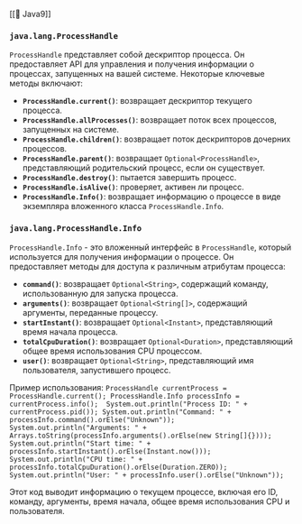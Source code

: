 [[🧁 Java9]]

### `java.lang.ProcessHandle`

`ProcessHandle` представляет собой дескриптор процесса. Он предоставляет API для управления и получения информации о процессах, запущенных на вашей системе. Некоторые ключевые методы включают:

- **`ProcessHandle.current()`**: возвращает дескриптор текущего процесса.
- **`ProcessHandle.allProcesses()`**: возвращает поток всех процессов, запущенных на системе.
- **`ProcessHandle.children()`**: возвращает поток дескрипторов дочерних процессов.
- **`ProcessHandle.parent()`**: возвращает `Optional<ProcessHandle>`, представляющий родительский процесс, если он существует.
- **`ProcessHandle.destroy()`**: пытается завершить процесс.
- **`ProcessHandle.isAlive()`**: проверяет, активен ли процесс.
- **`ProcessHandle.Info()`**: возвращает информацию о процессе в виде экземпляра вложенного класса `ProcessHandle.Info`.

### `java.lang.ProcessHandle.Info`

`ProcessHandle.Info` - это вложенный интерфейс в `ProcessHandle`, который используется для получения информации о процессе. Он предоставляет методы для доступа к различным атрибутам процесса:

- **`command()`**: возвращает `Optional<String>`, содержащий команду, использованную для запуска процесса.
- **`arguments()`**: возвращает `Optional<String[]>`, содержащий аргументы, переданные процессу.
- **`startInstant()`**: возвращает `Optional<Instant>`, представляющий время начала процесса.
- **`totalCpuDuration()`**: возвращает `Optional<Duration>`, представляющий общее время использования CPU процессом.
- **`user()`**: возвращает `Optional<String>`, представляющий имя пользователя, запустившего процесс.

Пример использования:
`ProcessHandle currentProcess = ProcessHandle.current(); ProcessHandle.Info processInfo = currentProcess.info();  System.out.println("Process ID: " + currentProcess.pid()); System.out.println("Command: " + processInfo.command().orElse("Unknown")); System.out.println("Arguments: " + Arrays.toString(processInfo.arguments().orElse(new String[]{}))); System.out.println("Start time: " + processInfo.startInstant().orElse(Instant.now())); System.out.println("CPU time: " + processInfo.totalCpuDuration().orElse(Duration.ZERO)); System.out.println("User: " + processInfo.user().orElse("Unknown"));`

Этот код выводит информацию о текущем процессе, включая его ID, команду, аргументы, время начала, общее время использования CPU и пользователя.